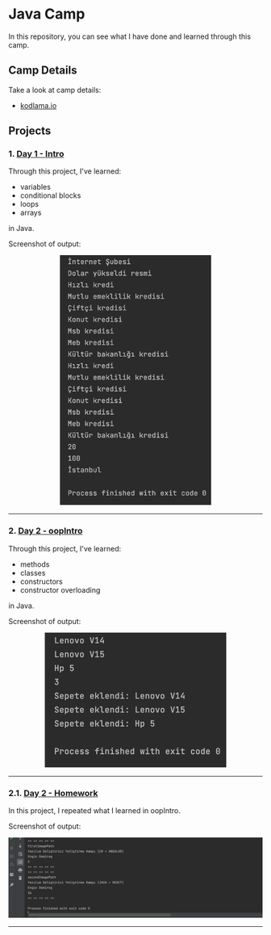 # Java Camp
In this repository, you can see what I have done and learned through this camp.

## Camp Details

Take a look at camp details:
- [kodlama.io](https://www.kodlama.io/)

## Projects

### 1. [Day 1 - Intro](day1_intro)

Through this project, I've learned:
-	variables
-	conditional blocks
-	loops
-	arrays

in Java.

Screenshot of output:

<p align="center"><img src="images/day1_intro.png" width="300"></p>

---

### 2. [Day 2 - oopIntro](day2_oopIntro)

Through this project, I've learned:
-	methods
-	classes
-	constructors
-	constructor overloading

in Java.

Screenshot of output:

<p align="center"><img src="images/day2_oopIntro.png" width="360"></p>

---

### 2.1. [Day 2 - Homework](day2_homework1)

In this project, I repeated what I learned in oopIntro.

Screenshot of output:

<p align="center"><img src="images/day2_homework1.png" width="600"></p>

---
